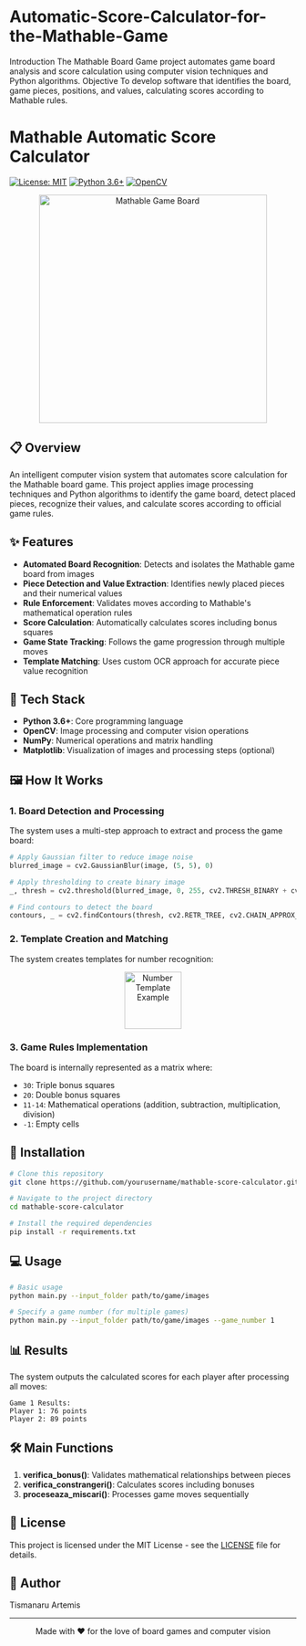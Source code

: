 # Automatic-Score-Calculator-for-the-Mathable-Game
Introduction The Mathable Board Game project automates game board analysis and score calculation using computer vision techniques and Python algorithms. Objective To develop software that identifies the board, game pieces, positions, and values, calculating scores according to Mathable rules.
# Mathable Automatic Score Calculator

[![License: MIT](https://img.shields.io/badge/License-MIT-yellow.svg)](https://opensource.org/licenses/MIT)
[![Python 3.6+](https://img.shields.io/badge/python-3.6+-blue.svg)](https://www.python.org/downloads/)
[![OpenCV](https://img.shields.io/badge/OpenCV-4.5+-green.svg)](https://opencv.org/)

<p align="center">
  <img src="https://github.com/user-attachments/assets/7abcaf86-a4b4-41b9-8d01-1ecd2a17a74c" alt="Mathable Game Board" width="400"/>
</p>


## 📋 Overview
An intelligent computer vision system that automates score calculation for the Mathable board game. This project applies image processing techniques and Python algorithms to identify the game board, detect placed pieces, recognize their values, and calculate scores according to official game rules.

## ✨ Features

- **Automated Board Recognition**: Detects and isolates the Mathable game board from images
- **Piece Detection and Value Extraction**: Identifies newly placed pieces and their numerical values
- **Rule Enforcement**: Validates moves according to Mathable's mathematical operation rules
- **Score Calculation**: Automatically calculates scores including bonus squares
- **Game State Tracking**: Follows the game progression through multiple moves
- **Template Matching**: Uses custom OCR approach for accurate piece value recognition

## 🔧 Tech Stack

- **Python 3.6+**: Core programming language
- **OpenCV**: Image processing and computer vision operations
- **NumPy**: Numerical operations and matrix handling
- **Matplotlib**: Visualization of images and processing steps (optional)

## 🖼️ How It Works

### 1. Board Detection and Processing
The system uses a multi-step approach to extract and process the game board:

```python
# Apply Gaussian filter to reduce image noise
blurred_image = cv2.GaussianBlur(image, (5, 5), 0)

# Apply thresholding to create binary image
_, thresh = cv2.threshold(blurred_image, 0, 255, cv2.THRESH_BINARY + cv2.THRESH_OTSU)

# Find contours to detect the board
contours, _ = cv2.findContours(thresh, cv2.RETR_TREE, cv2.CHAIN_APPROX_SIMPLE)
```

### 2. Template Creation and Matching
The system creates templates for number recognition:

<p align="center">
  <img src="docs/images/number_template.png" alt="Number Template Example" width="100"/>
</p>

### 3. Game Rules Implementation
The board is internally represented as a matrix where:
- `30`: Triple bonus squares
- `20`: Double bonus squares
- `11-14`: Mathematical operations (addition, subtraction, multiplication, division)
- `-1`: Empty cells

## 🚀 Installation

```bash
# Clone this repository
git clone https://github.com/yourusername/mathable-score-calculator.git

# Navigate to the project directory
cd mathable-score-calculator

# Install the required dependencies
pip install -r requirements.txt
```

## 💻 Usage

```bash
# Basic usage
python main.py --input_folder path/to/game/images

# Specify a game number (for multiple games)
python main.py --input_folder path/to/game/images --game_number 1
```

## 📊 Results
The system outputs the calculated scores for each player after processing all moves:

```
Game 1 Results:
Player 1: 76 points
Player 2: 89 points
```

## 🛠️ Main Functions

1. **verifica_bonus()**: Validates mathematical relationships between pieces
2. **verifica_constrangeri()**: Calculates scores including bonuses
3. **proceseaza_miscari()**: Processes game moves sequentially

## 📄 License
This project is licensed under the MIT License - see the [LICENSE](LICENSE) file for details.

## 👤 Author
Tismanaru Artemis

---

<p align="center">Made with ❤️ for the love of board games and computer vision</p>
